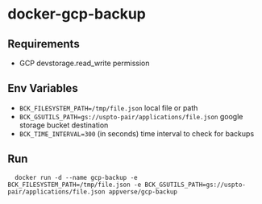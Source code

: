 # docker-gcp-backup

## Requirements

* GCP devstorage.read_write permission

## Env Variables
* `BCK_FILESYSTEM_PATH=/tmp/file.json` local file or path
* `BCK_GSUTILS_PATH=gs://uspto-pair/applications/file.json` google storage bucket destination
* `BCK_TIME_INTERVAL=300` (in seconds) time interval to check for backups

## Run
      docker run -d --name gcp-backup -e BCK_FILESYSTEM_PATH=/tmp/file.json -e BCK_GSUTILS_PATH=gs://uspto-pair/applications/file.json appverse/gcp-backup
